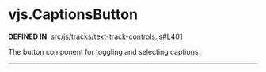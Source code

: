 <!-- GENERATED FROM SOURCE -->

# vjs.CaptionsButton

__DEFINED IN__: [src/js/tracks/text-track-controls.js#L401](https://github.com/videojs/video.js/blob/master/src/js/tracks/text-track-controls.js#L401)  

The button component for toggling and selecting captions

---

